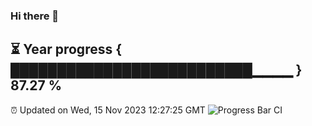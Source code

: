 ### Hi there 👋
⏳ Year progress { ██████████████████████████▁▁▁▁ } 87.27 %
---
⏰ Updated on Wed, 15 Nov 2023 12:27:25 GMT
![Progress Bar CI](https://github.com/liununu/liununu/workflows/Progress%20Bar%20CI/badge.svg)
